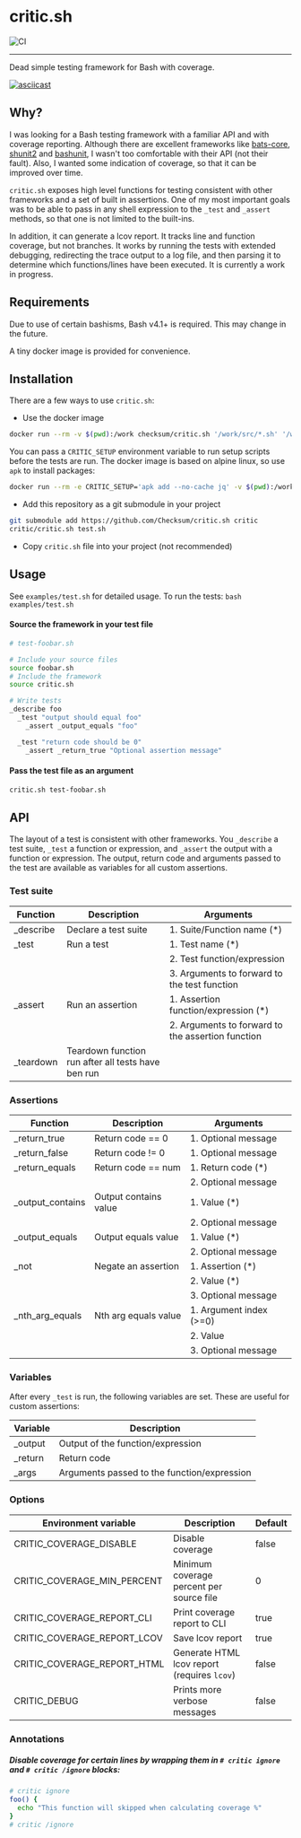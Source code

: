 # critic.sh

![CI](https://github.com/sdolenc/critic.sh/workflows/CI/badge.svg?branch=test-bash-verions)

---

Dead simple testing framework for Bash with coverage.

[![asciicast](https://asciinema.org/a/301445.svg)](https://asciinema.org/a/301445)

## Why?

I was looking for a Bash testing framework with a familiar API and with coverage reporting. Although there are excellent frameworks like [bats-core](https://github.com/bats-core/bats-core), [shunit2](https://github.com/kward/shunit2) and [bashunit](https://github.com/djui/bashunit), I wasn't too comfortable with their API (not their fault). Also, I wanted some indication of coverage, so that it can be improved over time.

`critic.sh` exposes high level functions for testing consistent with other frameworks and a set of built in assertions. One of my most important goals was to be able to pass in any shell expression to the `_test` and `_assert` methods, so that one is not limited to the built-ins.

In addition, it can generate a lcov report. It tracks line and function coverage, but not branches. It works by running the tests with extended debugging, redirecting the trace output to a log file, and then parsing it to determine which functions/lines have been executed. It is currently a work in progress.

## Requirements

Due to use of certain bashisms, Bash v4.1+ is required. This may change in the future.

A tiny docker image is provided for convenience.

## Installation

There are a few ways to use `critic.sh`:

- Use the docker image

```bash
docker run --rm -v $(pwd):/work checksum/critic.sh '/work/src/*.sh' '/work/lib/*.sh'
```

You can pass a `CRITIC_SETUP` environment variable to run setup scripts before the tests are run. The docker image is based on alpine linux, so use `apk` to install packages:

```bash
docker run --rm -e CRITIC_SETUP='apk add --no-cache jq' -v $(pwd):/work checksum/critic.sh '/work/src/*.sh' '/work/lib/*.sh'
```

- Add this repository as a git submodule in your project

```bash
git submodule add https://github.com/Checksum/critic.sh critic
critic/critic.sh test.sh
```

- Copy `critic.sh` file into your project (not recommended)

## Usage

See `examples/test.sh` for detailed usage. To run the tests: `bash examples/test.sh`

#### Source the framework in your test file

```bash
# test-foobar.sh

# Include your source files
source foobar.sh
# Include the framework
source critic.sh

# Write tests
_describe foo
  _test "output should equal foo"
    _assert _output_equals "foo"

  _test "return code should be 0"
    _assert _return_true "Optional assertion message"
```

#### Pass the test file as an argument

```bash
critic.sh test-foobar.sh
```

## API

The layout of a test is consistent with other frameworks. You `_describe` a test suite, `_test` a function or expression, and `_assert` the output with a function or expression. The output, return code and arguments passed to the test are available as variables for all custom assertions.

### Test suite

| Function   | Description                                        | Arguments                                         |
| ---------- | -------------------------------------------------- | ------------------------------------------------- |
| \_describe | Declare a test suite                               | 1. Suite/Function name (\*)                       |
| \_test     | Run a test                                         | 1. Test name (\*)                                 |
|            |                                                    | 2. Test function/expression                       |
|            |                                                    | 3. Arguments to forward to the test function      |
| \_assert   | Run an assertion                                   | 1. Assertion function/expression (\*)             |
|            |                                                    | 2. Arguments to forward to the assertion function |
| \_teardown | Teardown function run after all tests have ben run |

### Assertions

| Function          | Description           | Arguments               |
| ----------------- | --------------------- | ----------------------- |
| \_return_true     | Return code == 0      | 1. Optional message     |
| \_return_false    | Return code != 0      | 1. Optional message     |
| \_return_equals   | Return code == num    | 1. Return code (\*)     |
|                   |                       | 2. Optional message     |
| \_output_contains | Output contains value | 1. Value (\*)           |
|                   |                       | 2. Optional message     |
| \_output_equals   | Output equals value   | 1. Value (\*)           |
|                   |                       | 2. Optional message     |
| \_not             | Negate an assertion   | 1. Assertion (\*)       |
|                   |                       | 2. Value (\*)           |
|                   |                       | 3. Optional message     |
| \_nth_arg_equals  | Nth arg equals value  | 1. Argument index (>=0) |
|                   |                       | 2. Value                |
|                   |                       | 3. Optional message     |

### Variables

After every `_test` is run, the following variables are set. These are useful for custom assertions:

| Variable | Description                                 |
| -------- | ------------------------------------------- |
| \_output | Output of the function/expression           |
| \_return | Return code                                 |
| \_args   | Arguments passed to the function/expression |

### Options

| Environment variable        | Description                                 | Default |
| --------------------------- | ------------------------------------------- | ------- |
| CRITIC_COVERAGE_DISABLE     | Disable coverage                            | false   |
| CRITIC_COVERAGE_MIN_PERCENT | Minimum coverage percent per source file    | 0       |
| CRITIC_COVERAGE_REPORT_CLI  | Print coverage report to CLI                | true    |
| CRITIC_COVERAGE_REPORT_LCOV | Save lcov report                            | true    |
| CRITIC_COVERAGE_REPORT_HTML | Generate HTML lcov report (requires `lcov`) | false   |
| CRITIC_DEBUG                | Prints more verbose messages                | false   |

### Annotations

##### Disable coverage for certain lines by wrapping them in `# critic ignore` and `# critic /ignore` blocks:

```bash
# critic ignore
foo() {
  echo "This function will skipped when calculating coverage %"
}
# critic /ignore
```
